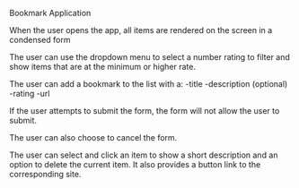 Bookmark Application

When the user opens the app,
all items are rendered on the screen in a condensed form

The user can use the dropdown menu to select a number rating to filter and show items that are at the minimum or higher rate.

The user can add a bookmark to the list with a:
  -title
  -description (optional)
  -rating
  -url
  
  If the user attempts to submit the form, the form will not allow the user to submit.
  
  The user can also choose to cancel the form.
  
 The user can select and click an item to show a short description and an option to delete the current item.
 It also provides a button link to the corresponding site.
 
 
 
 
